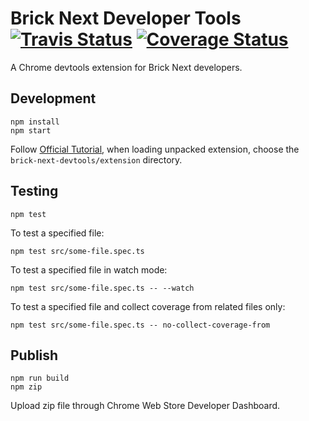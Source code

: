 # Brick Next Developer Tools [![Travis Status](https://travis-ci.com/easyops-cn/brick-next-devtools.svg?branch=master)](https://travis-ci.com/easyops-cn/brick-next-devtools) [![Coverage Status](https://coveralls.io/repos/github/easyops-cn/brick-next-devtools/badge.svg?branch=master)](https://coveralls.io/github/easyops-cn/brick-next-devtools)

A Chrome devtools extension for Brick Next developers.

## Development

```
npm install
npm start
```

Follow [Official Tutorial](https://developer.chrome.com/extensions/getstarted), when loading unpacked extension, choose the `brick-next-devtools/extension` directory.

## Testing

```
npm test
```

To test a specified file:

```
npm test src/some-file.spec.ts
```

To test a specified file in watch mode:

```
npm test src/some-file.spec.ts -- --watch
```

To test a specified file and collect coverage from related files only:

```
npm test src/some-file.spec.ts -- no-collect-coverage-from
```

## Publish

```
npm run build
npm zip
```

Upload zip file through Chrome Web Store Developer Dashboard.
